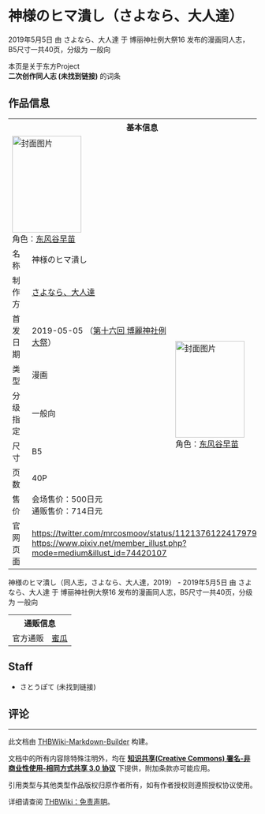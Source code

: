 # 神様のヒマ潰し（さよなら、大人達）

<!-- source html: G:\repos\THBWiki-Markdown-Builder\THBWikiMarkdown\Temp\main\f\f8\ns0%3A%E7%A5%9E%E6%A7%98%E3%81%AE%E3%83%92%E3%83%9E%E6%BD%B0%E3%81%97%EF%BC%88%E3%81%95%E3%82%88%E3%81%AA%E3%82%89%E3%80%81%E5%A4%A7%E4%BA%BA%E9%81%94%EF%BC%89.html -->

2019年5月5日 由 さよなら、大人達 于 博丽神社例大祭16 发布的漫画同人志，B5尺寸一共40页，分级为 一般向

本页是关于东方Project  
 **二次创作同人志 (未找到链接)** 的词条

## 作品信息

<table><tbody><tr><th colspan="3">基本信息</th></tr><tr><td class="cover-artwork-mobile" colspan="2"><a href="./文件-神様のヒマ潰し（さよなら、大人達）封面.jpg.md" class="image" title="封面图片"><img alt="封面图片" src="https://upload.thwiki.cc/thumb/a/a1/%E7%A5%9E%E6%A7%98%E3%81%AE%E3%83%92%E3%83%9E%E6%BD%B0%E3%81%97%EF%BC%88%E3%81%95%E3%82%88%E3%81%AA%E3%82%89%E3%80%81%E5%A4%A7%E4%BA%BA%E9%81%94%EF%BC%89%E5%B0%81%E9%9D%A2.jpg/140px-%E7%A5%9E%E6%A7%98%E3%81%AE%E3%83%92%E3%83%9E%E6%BD%B0%E3%81%97%EF%BC%88%E3%81%95%E3%82%88%E3%81%AA%E3%82%89%E3%80%81%E5%A4%A7%E4%BA%BA%E9%81%94%EF%BC%89%E5%B0%81%E9%9D%A2.jpg" decoding="async" loading="lazy" width="140" height="196" srcset="https://upload.thwiki.cc/thumb/a/a1/%E7%A5%9E%E6%A7%98%E3%81%AE%E3%83%92%E3%83%9E%E6%BD%B0%E3%81%97%EF%BC%88%E3%81%95%E3%82%88%E3%81%AA%E3%82%89%E3%80%81%E5%A4%A7%E4%BA%BA%E9%81%94%EF%BC%89%E5%B0%81%E9%9D%A2.jpg/210px-%E7%A5%9E%E6%A7%98%E3%81%AE%E3%83%92%E3%83%9E%E6%BD%B0%E3%81%97%EF%BC%88%E3%81%95%E3%82%88%E3%81%AA%E3%82%89%E3%80%81%E5%A4%A7%E4%BA%BA%E9%81%94%EF%BC%89%E5%B0%81%E9%9D%A2.jpg 1.5x, https://upload.thwiki.cc/thumb/a/a1/%E7%A5%9E%E6%A7%98%E3%81%AE%E3%83%92%E3%83%9E%E6%BD%B0%E3%81%97%EF%BC%88%E3%81%95%E3%82%88%E3%81%AA%E3%82%89%E3%80%81%E5%A4%A7%E4%BA%BA%E9%81%94%EF%BC%89%E5%B0%81%E9%9D%A2.jpg/280px-%E7%A5%9E%E6%A7%98%E3%81%AE%E3%83%92%E3%83%9E%E6%BD%B0%E3%81%97%EF%BC%88%E3%81%95%E3%82%88%E3%81%AA%E3%82%89%E3%80%81%E5%A4%A7%E4%BA%BA%E9%81%94%EF%BC%89%E5%B0%81%E9%9D%A2.jpg 2x" data-file-width="2591" data-file-height="3624"></a><div class="cover-char">角色：<a href="./东风谷早苗.md" title="东风谷早苗">东风谷早苗</a></div></td>
</tr><tr><td class="label">名称</td><td colspan="2"> 神様のヒマ潰し </td></tr><tr><td class="label">制作方</td><td><a href="./さよなら、大人達.md" title="さよなら、大人達">さよなら、大人達</a></td><td class="cover-artwork" rowspan="7" style="min-width:196px;"><a href="./文件-神様のヒマ潰し（さよなら、大人達）封面.jpg.md" class="image" title="封面图片"><img alt="封面图片" src="https://upload.thwiki.cc/thumb/a/a1/%E7%A5%9E%E6%A7%98%E3%81%AE%E3%83%92%E3%83%9E%E6%BD%B0%E3%81%97%EF%BC%88%E3%81%95%E3%82%88%E3%81%AA%E3%82%89%E3%80%81%E5%A4%A7%E4%BA%BA%E9%81%94%EF%BC%89%E5%B0%81%E9%9D%A2.jpg/140px-%E7%A5%9E%E6%A7%98%E3%81%AE%E3%83%92%E3%83%9E%E6%BD%B0%E3%81%97%EF%BC%88%E3%81%95%E3%82%88%E3%81%AA%E3%82%89%E3%80%81%E5%A4%A7%E4%BA%BA%E9%81%94%EF%BC%89%E5%B0%81%E9%9D%A2.jpg" decoding="async" loading="lazy" width="140" height="196" srcset="https://upload.thwiki.cc/thumb/a/a1/%E7%A5%9E%E6%A7%98%E3%81%AE%E3%83%92%E3%83%9E%E6%BD%B0%E3%81%97%EF%BC%88%E3%81%95%E3%82%88%E3%81%AA%E3%82%89%E3%80%81%E5%A4%A7%E4%BA%BA%E9%81%94%EF%BC%89%E5%B0%81%E9%9D%A2.jpg/210px-%E7%A5%9E%E6%A7%98%E3%81%AE%E3%83%92%E3%83%9E%E6%BD%B0%E3%81%97%EF%BC%88%E3%81%95%E3%82%88%E3%81%AA%E3%82%89%E3%80%81%E5%A4%A7%E4%BA%BA%E9%81%94%EF%BC%89%E5%B0%81%E9%9D%A2.jpg 1.5x, https://upload.thwiki.cc/thumb/a/a1/%E7%A5%9E%E6%A7%98%E3%81%AE%E3%83%92%E3%83%9E%E6%BD%B0%E3%81%97%EF%BC%88%E3%81%95%E3%82%88%E3%81%AA%E3%82%89%E3%80%81%E5%A4%A7%E4%BA%BA%E9%81%94%EF%BC%89%E5%B0%81%E9%9D%A2.jpg/280px-%E7%A5%9E%E6%A7%98%E3%81%AE%E3%83%92%E3%83%9E%E6%BD%B0%E3%81%97%EF%BC%88%E3%81%95%E3%82%88%E3%81%AA%E3%82%89%E3%80%81%E5%A4%A7%E4%BA%BA%E9%81%94%EF%BC%89%E5%B0%81%E9%9D%A2.jpg 2x" data-file-width="2591" data-file-height="3624"></a><div class="cover-char">角色：<a href="./东风谷早苗.md" title="东风谷早苗">东风谷早苗</a></div></td>
</tr><tr><td class="label">首发日期</td><td>2019-05-05&#160;（<a href="/展会作品列表?e=%E5%8D%9A%E4%B8%BD%E7%A5%9E%E7%A4%BE%E4%BE%8B%E5%A4%A7%E7%A5%AD%2316">第十六回 博麗神社例大祭</a>）</td></tr><tr><td class="label">类型</td><td>漫画</td></tr><tr><td class="label">分级指定</td><td>一般向</td></tr><tr><td class="label">尺寸</td><td>B5</td></tr><tr><td class="label">页数</td><td>40P</td></tr><tr><td class="label">售价</td><td>会场售价：500日元<br>通贩售价：714日元</td></tr>
<tr><td class="label">官网页面</td><td colspan="2"><a rel="nofollow" class="external free" href="https://twitter.com/mrcosmoov/status/1121376122417979392">https://twitter.com/mrcosmoov/status/1121376122417979392</a><br><a rel="nofollow" class="external free" href="https://www.pixiv.net/member_illust.php?mode=medium&amp;illust_id=74420107">https://www.pixiv.net/member_illust.php?mode=medium&amp;illust_id=74420107</a></td></tr></tbody></table>

神様のヒマ潰し（同人志，さよなら、大人達，2019） - 2019年5月5日 由 さよなら、大人達 于 博丽神社例大祭16 发布的漫画同人志，B5尺寸一共40页，分级为 一般向

<table><tbody><tr><th colspan="3">通贩信息</th></tr><tr><td class="label">官方通贩</td><td colspan="2"><a rel="nofollow" class="external text" href="https://www.melonbooks.co.jp/detail/detail.php?product_id=502774">蜜瓜</a></td></tr></tbody></table>



## Staff
- さとうぽて (未找到链接)


## 评论




---

此文档由 [THBWiki-Markdown-Builder](https://github.com/Delsin-Yu/THBWiki-Markdown-Builder) 构建。

文档中的所有内容除特殊注明外，均在 [**知识共享(Creative Commons) 署名-非商业性使用-相同方式共享 3.0 协议**](https://creativecommons.org/licenses/by-sa/3.0/deed.zh-hans) 下提供，附加条款亦可能应用。

引用类型与其他类型作品版权归原作者所有，如有作者授权则遵照授权协议使用。

详细请查阅 [THBWiki：免责声明](https://thbwiki.cc/THBWiki:%E5%85%8D%E8%B4%A3%E5%A3%B0%E6%98%8E)。

